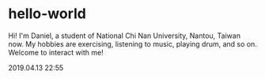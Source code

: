 # hello-world

Hi! I'm Daniel, a student of National Chi Nan University, Nantou, Taiwan now.
My hobbies are exercising, listening to music, playing drum, and so on.
Welcome to interact with me!

2019.04.13 22:55
